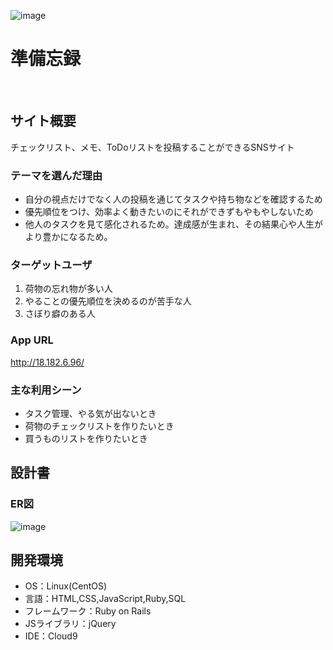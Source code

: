 ![image](https://github.com/user-attachments/assets/b64a1892-4dec-4b4e-a6dc-d9d08eb41f50)

# 準備忘録
​
## サイト概要
チェックリスト、メモ、ToDoリストを投稿することができるSNSサイト
​
### テーマを選んだ理由
* 自分の視点だけでなく人の投稿を通じてタスクや持ち物などを確認するため
* 優先順位をつけ、効率よく動きたいのにそれができずもやもやしないため
* 他人のタスクを見て感化されるため。達成感が生まれ、その結果心や人生がより豊かになるため。
​
### ターゲットユーザ
1. 荷物の忘れ物が多い人
2. やることの優先順位を決めるのが苦手な人
3. さぼり癖のある人

### App URL
http://18.182.6.96/
​
### 主な利用シーン
* タスク管理、やる気が出ないとき
* 荷物のチェックリストを作りたいとき
* 買うものリストを作りたいとき
​
## 設計書
### ER図
![image](https://github.com/user-attachments/assets/6b5c42a0-2779-41d3-894c-dc5d8792af81)
​
## 開発環境
- OS：Linux(CentOS)
- 言語：HTML,CSS,JavaScript,Ruby,SQL
- フレームワーク：Ruby on Rails
- JSライブラリ：jQuery
- IDE：Cloud9